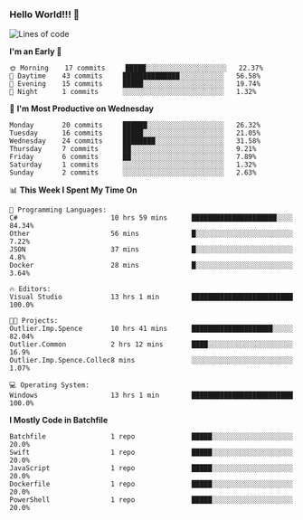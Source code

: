### Hello World!!! 👋

<!--
**kekotek/kekotek** is a ✨ _special_ ✨ repository because its `README.md` (this file) appears on your GitHub profile.

Here are some ideas to get you started:

- 🔭 I’m currently working on ...
- 🌱 I’m currently learning ...
- 👯 I’m looking to collaborate on ...
- 🤔 I’m looking for help with ...
- 💬 Ask me about ...
- 📫 How to reach me: ...
- 😄 Pronouns: ...
- ⚡ Fun fact: ...
-->

<!--START_SECTION:waka-->
![Lines of code](https://img.shields.io/badge/From%20Hello%20World%20I%27ve%20Written-18250%20lines%20of%20code-blue)

**I'm an Early 🐤** 

```text
🌞 Morning    17 commits     █████░░░░░░░░░░░░░░░░░░░░   22.37% 
🌆 Daytime    43 commits     ██████████████░░░░░░░░░░░   56.58% 
🌃 Evening    15 commits     █████░░░░░░░░░░░░░░░░░░░░   19.74% 
🌙 Night      1 commits      ░░░░░░░░░░░░░░░░░░░░░░░░░   1.32%

```
📅 **I'm Most Productive on Wednesday** 

```text
Monday       20 commits     ██████░░░░░░░░░░░░░░░░░░░   26.32% 
Tuesday      16 commits     █████░░░░░░░░░░░░░░░░░░░░   21.05% 
Wednesday    24 commits     ████████░░░░░░░░░░░░░░░░░   31.58% 
Thursday     7 commits      ██░░░░░░░░░░░░░░░░░░░░░░░   9.21% 
Friday       6 commits      ██░░░░░░░░░░░░░░░░░░░░░░░   7.89% 
Saturday     1 commits      ░░░░░░░░░░░░░░░░░░░░░░░░░   1.32% 
Sunday       2 commits      ░░░░░░░░░░░░░░░░░░░░░░░░░   2.63%

```


📊 **This Week I Spent My Time On** 

```text
💬 Programming Languages: 
C#                       10 hrs 59 mins      █████████████████████░░░░   84.34% 
Other                    56 mins             █░░░░░░░░░░░░░░░░░░░░░░░░   7.22% 
JSON                     37 mins             █░░░░░░░░░░░░░░░░░░░░░░░░   4.8% 
Docker                   28 mins             █░░░░░░░░░░░░░░░░░░░░░░░░   3.64%

🔥 Editors: 
Visual Studio            13 hrs 1 min        █████████████████████████   100.0%

🐱‍💻 Projects: 
Outlier.Imp.Spence       10 hrs 41 mins      ████████████████████░░░░░   82.04% 
Outlier.Common           2 hrs 12 mins       ████░░░░░░░░░░░░░░░░░░░░░   16.9% 
Outlier.Imp.Spence.Collec8 mins              ░░░░░░░░░░░░░░░░░░░░░░░░░   1.07%

💻 Operating System: 
Windows                  13 hrs 1 min        █████████████████████████   100.0%

```

**I Mostly Code in Batchfile** 

```text
Batchfile                1 repo              █████░░░░░░░░░░░░░░░░░░░░   20.0% 
Swift                    1 repo              █████░░░░░░░░░░░░░░░░░░░░   20.0% 
JavaScript               1 repo              █████░░░░░░░░░░░░░░░░░░░░   20.0% 
Dockerfile               1 repo              █████░░░░░░░░░░░░░░░░░░░░   20.0% 
PowerShell               1 repo              █████░░░░░░░░░░░░░░░░░░░░   20.0%

```



<!--END_SECTION:waka-->
